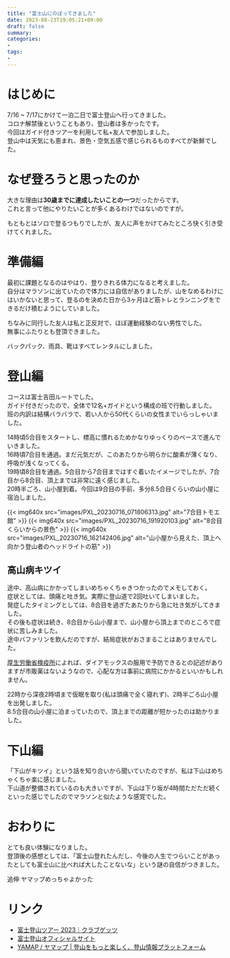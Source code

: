 ```yaml
---
title: "富士山にのぼってきました"
date: 2023-08-23T19:05:21+09:00
draft: false
summary:
categories:
- 
tags:
- 
---
```

# はじめに
7/16 ~ 7/17にかけて一泊二日で富士登山へ行ってきました。  
コロナ解禁後ということもあり、登山者は多かったです。  
今回はガイド付きツアーを利用して私+友人で参加しました。  
登山中は天気にも恵まれ、景色・空気五感で感じられるものすべてが新鮮でした。  

# なぜ登ろうと思ったのか
大きな理由は**30歳までに達成したいことの一つ**だったからです。  
これと言って他にやりたいことが多くあるわけではないのですが。  

もともとはソロで登るつもりでしたが、友人に声をかけてみたところ快く引き受けてくれました。  

# 準備編
最初に課題となるのはやはり、登りきれる体力になると考えました。  
自分はマラソンに出ていたので体力には自信がありましたが、山をなめるわけにはいかないと思って、登るのを決めた日から3ヶ月ほど筋トレとランニングをできるだけ積むようにしていました。  

ちなみに同行した友人は私と正反対で、ほぼ運動経験のない男性でした。  
無事にふたりとも登頂できました。  

バックパック、雨具、靴はすべてレンタルにしました。  

# 登山編
コースは富士吉田ルートでした。  
ガイド付きだったので、全体で12名+ガイドという構成の班で行動しました。  
班の内訳は結構バラバラで、若い人から50代くらいの女性までいらっしゃいました。  

14時頃5合目をスタートし、標高に慣れるためかなりゆっくりのペースで進んでいきました。  
16時頃7合目を通過。まだ元気だが、このあたりから明らかに酸素が薄くなり、呼吸が浅くなってくる。  
19時頃8合目を通過。5合目から7合目まではすぐ着いたイメージでしたが、7合目から8合目、頂上までは非常に遠く感じました。  
20時半ごろ、山小屋到着。今回は9合目の手前、多分8.5合目くらいの山小屋に宿泊しました。  

{{< img640x src="images/PXL_20230716_071806313.jpg" alt="7合目トモエ館" >}}
{{< img640x src="images/PXL_20230716_191920103.jpg" alt="8合目くらいからの景色" >}}
{{< img640x src="images/PXL_20230716_162142406.jpg" alt="山小屋から見えた、頂上へ向かう登山者のヘッドライトの筋" >}}

## 高山病キツイ

途中、高山病にかかってしまいめちゃくちゃきつかったのでメモしておく。  
症状としては、頭痛と吐き気。実際に登山道で2回吐いてしまいました。  
発症したタイミングとしては、8合目を過ぎたあたりから急に吐き気がしてきました。  
その後も症状は続き、8合目から山小屋まで、山小屋から頂上までのところで症状に苦しみました。  
途中バファリンを飲んだのですが、結局症状がおさまることはありませんでした。  

[厚生労働省検疫所](https://www.forth.go.jp/keneki/kanku/disease/dis02_08mou.html)によれば、ダイアモックスの服用で予防できるとの記述がありますが市販薬はないようなので、心配な方は事前に病院にかかるといいかもしれません。  

22時から深夜2時頃まで仮眠を取り(私は頭痛で全く寝れず)、2時半ごろ山小屋を出発しました。  
8.5合目の山小屋に泊まっていたので、頂上までの距離が短かったのは助かりました。  

# 下山編
「下山がキツイ」という話を知り合いから聞いていたのですが、私は下山はめちゃくちゃ楽に感じました。  
下山道が整備されているのも大きいですが、下山は下り坂が4時間ただただ続くといった感じでしたのでマラソンと似たような感覚でした。  

# おわりに
とても良い体験になりました。  
登頂後の感想としては、「富士山登れたんだし、今後の人生でつらいことがあったとしても富士山に比べれば大したことないな」という謎の自信がつきました。  

追伸
ヤマップめっちゃよかった

# リンク
- [富士登山ツアー 2023｜クラブゲッツ](https://www.clubgets.com/fujitozan/)
- [富士登山オフィシャルサイト](https://www.fujisan-climb.jp/)
- [YAMAP / ヤマップ | 登山をもっと楽しく、登山情報プラットフォーム](https://yamap.com/)
